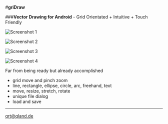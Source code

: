 #**griDraw**

###**Vector Drawing for Android** - Grid Orientated + Intuitive + Touch Friendly

![Screenshot 1](https://github.com/qrti/griDraw/blob/master/Screenshots/Screenshot%2001.png)

![Screenshot 2](https://github.com/qrti/griDraw/blob/master/Screenshots/Screenshot%2002.png)

![Screenshot 3](https://github.com/qrti/griDraw/blob/master/Screenshots/Screenshot%2003.png)

![Screenshot 4](https://github.com/qrti/griDraw/blob/master/Screenshots/Screenshot%2004.png)

Far from being ready but already accomplished
* grid move and pinch zoom
* line, rectangle, ellipse, circle, arc, freehand, text 
* move, resize, stretch, rotate
* unique file dialog
* load and save

----------

[qrt@qland.de](mailto:qrt@qland.de)

